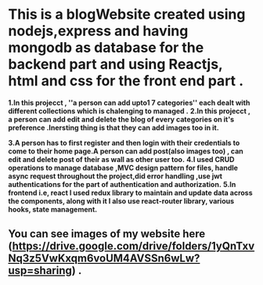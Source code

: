 # This is a blogWebsite created using nodejs,express and having mongodb as database for the backend part and using Reactjs, html and css for the front end part .
**1.In this projecct , ''a person can add upto1 7 categories'' each dealt with different collections which is chalenging to managed .**
**2.In this projecct , a person can add edit and delete the blog of every categories on it's preference .Inersting thing is that they can add images too in it.**

**3.A person has to first register and then login with their credentials to come to their home page.A person can add post(also images too) , can edit and delete post of their as wall as other user too.**
**4.I used CRUD operations to manage database ,MVC design pattern for files, handle async request throughout the project,did error handling ,use jwt authentications for the part of authentication and authorization.**
**5.In frontend i.e, react I used redux library to maintain and update data across the components, along with it I also use react-router library, various hooks, state management.**
## You can see images of my website here (https://drive.google.com/drive/folders/1yQnTxvNq3z5VwKxqm6voUM4AVSSn6wLw?usp=sharing) .
